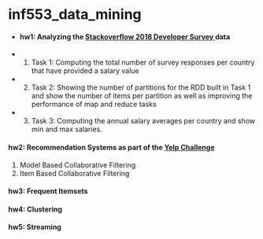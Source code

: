 # inf553_data_mining

* #### hw1: Analyzing the [Stackoverflow 2018 Developer Survey ](https://www.kaggle.com/stackoverflow/stack-overflow-2018-developer-survey) data
* 1) Task 1: Computing the total number of survey responses per country that have provided a salary value
* 2) Task 2: Showing the number of partitions for the RDD built in Task 1 and show the number of items per partition as well as improving the performance of map and reduce tasks
* 3) Task 3: Computing the annual salary averages per country and show min and max salaries.


#### hw2: Recommendation Systems as part of the [Yelp Challenge](https://www.yelp.com/dataset/challenge)
1) Model Based Collaborative Filtering 
2) Item Based Collaborative Filtering


#### hw3: Frequent Itemsets

#### hw4: Clustering

#### hw5: Streaming
